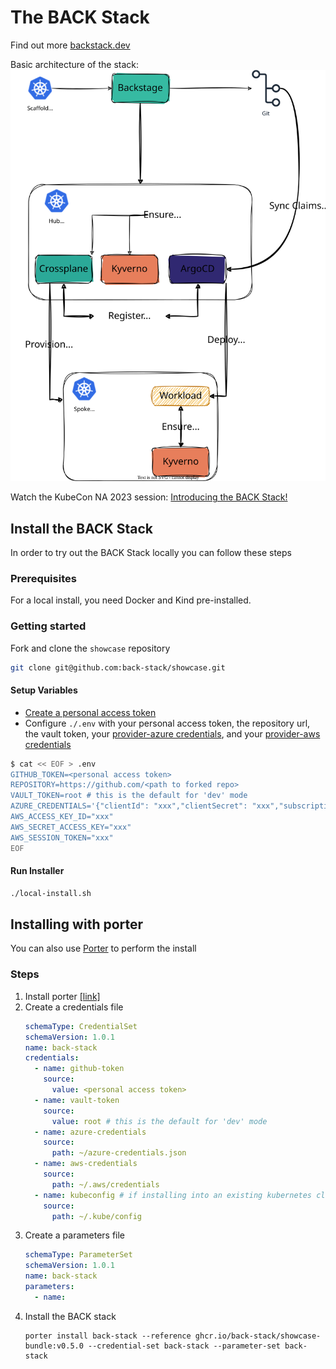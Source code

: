 # The BACK Stack

Find out more [backstack.dev](https://backstack.dev)

Basic architecture of the stack:
![architecture diagram](./imgs/arch.svg)

Watch the KubeCon NA 2023 session: [Introducing the BACK Stack!](https://youtu.be/SMlR12uwMLs)

## Install the BACK Stack

In order to try out the BACK Stack locally you can follow these steps

### Prerequisites

For a local install, you need Docker and Kind pre-installed.

### Getting started

Fork and clone the `showcase` repository

```sh
git clone git@github.com:back-stack/showcase.git
```

#### Setup Variables

-  [Create a personal access token](https://docs.github.com/en/authentication/keeping-your-account-and-data-secure/managing-your-personal-access-tokens#creating-a-personal-access-token-classic)
-  Configure `./.env` with your personal access token, the repository url, the vault token, your [provider-azure credentials](https://marketplace.upbound.io/providers/upbound/provider-family-azure/v0.38.2/docs/configuration), and your [provider-aws credentials](https://marketplace.upbound.io/providers/upbound/provider-family-aws/v0.43.1/docs/configuration)

```sh
$ cat << EOF > .env
GITHUB_TOKEN=<personal access token>
REPOSITORY=https://github.com/<path to forked repo>
VAULT_TOKEN=root # this is the default for 'dev' mode
AZURE_CREDENTIALS='{"clientId": "xxx","clientSecret": "xxx","subscriptionId": "xxx","tenantId": "xxx","activeDirectoryEndpointUrl": "https://login.microsoftonline.com","resourceManagerEndpointUrl": "https://management.azure.com/","activeDirectoryGraphResourceId": "https://graph.windows.net/","sqlManagementEndpointUrl": "https://management.core.windows.net:8443/","galleryEndpointUrl": "https://gallery.azure.com/","managementEndpointUrl": "https://management.core.windows.net/"}'
AWS_ACCESS_KEY_ID="xxx"
AWS_SECRET_ACCESS_KEY="xxx"
AWS_SESSION_TOKEN="xxx"
EOF
```

#### Run Installer

```sh
./local-install.sh
```

## Installing with porter
You can also use [Porter][getporter] to perform the install

### Steps
1. Install porter [[link]][install-porter]
1. Create a credentials file
    ```yaml
    schemaType: CredentialSet
    schemaVersion: 1.0.1
    name: back-stack
    credentials:
      - name: github-token
        source:
          value: <personal access token>
      - name: vault-token
        source:
          value: root # this is the default for 'dev' mode
      - name: azure-credentials
        source:
          path: ~/azure-credentials.json
      - name: aws-credentials
        source:
          path: ~/.aws/credentials 
      - name: kubeconfig # if installing into an existing kubernetes cluster
        source:
          path: ~/.kube/config 
    ```
1. Create a parameters file
    ```yaml
    schemaType: ParameterSet
    schemaVersion: 1.0.1
    name: back-stack
    parameters:
      - name: 
    ```
1. Install the BACK stack
    ```shell
    porter install back-stack --reference ghcr.io/back-stack/showcase-bundle:v0.5.0 --credential-set back-stack --parameter-set back-stack
    ```



[getporter]: https://getporter.org
[install-porter]: https://getporter.org/docs/getting-started/install-porter/